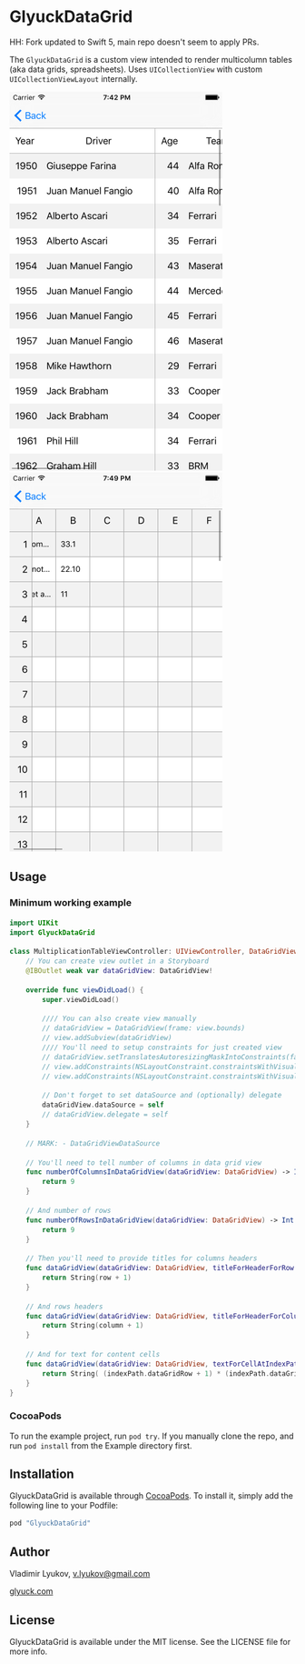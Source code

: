 # GlyuckDataGrid

HH: Fork updated to Swift 5, main repo doesn't seem to apply PRs.

The `GlyuckDataGrid` is a custom view intended to render multicolumn tables (aka data grids, spreadsheets). Uses `UICollectionView` with custom `UICollectionViewLayout` internally. 

![Screenshot](https://raw.githubusercontent.com/glyuck/GlyuckDataGrid/master/Example/screenshot_01.png) ![Screenshot](https://raw.githubusercontent.com/glyuck/GlyuckDataGrid/master/Example/screenshot_02.png)

## Usage

### Minimum working example

```swift
import UIKit
import GlyuckDataGrid

class MultiplicationTableViewController: UIViewController, DataGridViewDataSource {
    // You can create view outlet in a Storyboard
    @IBOutlet weak var dataGridView: DataGridView!

    override func viewDidLoad() {
        super.viewDidLoad()

        //// You can also create view manually
        // dataGridView = DataGridView(frame: view.bounds)
        // view.addSubview(dataGridView)
        //// You'll need to setup constraints for just created view
        // dataGridView.setTranslatesAutoresizingMaskIntoConstraints(false)
        // view.addConstraints(NSLayoutConstraint.constraintsWithVisualFormat("V:|-0.0-[dataGridView]-0.0-|", options: nil, metrics: nil, views: ["dataGridView": dataGridView]))
        // view.addConstraints(NSLayoutConstraint.constraintsWithVisualFormat("H:|-0.0-[dataGridView]-0.0-|", options: nil, metrics: nil, views: ["dataGridView": dataGridView]))

        // Don't forget to set dataSource and (optionally) delegate
        dataGridView.dataSource = self
        // dataGridView.delegate = self
    }

    // MARK: - DataGridViewDataSource

    // You'll need to tell number of columns in data grid view
    func numberOfColumnsInDataGridView(dataGridView: DataGridView) -> Int {
        return 9
    }

    // And number of rows
    func numberOfRowsInDataGridView(dataGridView: DataGridView) -> Int {
        return 9
    }

    // Then you'll need to provide titles for columns headers
    func dataGridView(dataGridView: DataGridView, titleForHeaderForRow row: Int) -> String {
        return String(row + 1)
    }

    // And rows headers
    func dataGridView(dataGridView: DataGridView, titleForHeaderForColumn column: Int) -> String {
        return String(column + 1)
    }

    // And for text for content cells
    func dataGridView(dataGridView: DataGridView, textForCellAtIndexPath indexPath: NSIndexPath) -> String {
        return String( (indexPath.dataGridRow + 1) * (indexPath.dataGridColumn + 1) )
    }
}
```

### CocoaPods

To run the example project, run `pod try`. If you manually clone the repo, and run `pod install` from the Example directory first. 

## Installation

GlyuckDataGrid is available through [CocoaPods](http://cocoapods.org). To install
it, simply add the following line to your Podfile:

```ruby
pod "GlyuckDataGrid"
```

## Author

Vladimir Lyukov, v.lyukov@gmail.com

[glyuck.com](http://glyuck.com/)

## License

GlyuckDataGrid is available under the MIT license. See the LICENSE file for more info.
